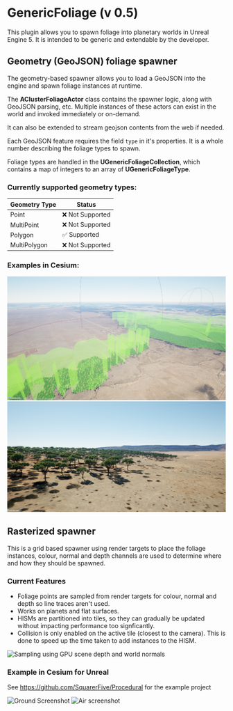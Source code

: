 # GenericFoliage (v 0.5)
This plugin allows you to spawn foliage into planetary worlds in Unreal Engine 5. It is intended to be generic and extendable by the developer.

## Geometry (GeoJSON) foliage spawner
The geometry-based spawner allows you to load a GeoJSON into the engine and spawn foliage instances at runtime.

The **AClusterFoliageActor** class contains the spawner logic, along with GeoJSON parsing, etc. Multiple instances of these actors can exist in the world and invoked immediately or on-demand.

It can also be extended to stream geojson contents from the web if needed.

Each GeoJSON feature requires the field `type` in it's properties. It is a whole number describing the foliage types to spawn.

Foliage types are handled in the **UGenericFoliageCollection**, which contains a map of integers to an array of **UGenericFoliageType**.

### Currently supported geometry types:

| Geometry Type  | Status |
|---|---|
| Point | ❌ Not Supported |
| MultiPoint | ❌ Not Supported |
| Polygon | ✅ Supported |
| MultiPolygon | ❌ Not Supported |

### Examples in Cesium:

![](Resources/Screenshot_366.png)
![](Resources/Screenshot_367.png)

## Rasterized spawner

This is a grid based spawner using render targets to place the foliage instances, colour, normal and depth channels are used to determine where and how they should be spawned.

### Current Features
- Foliage points are sampled from render targets for colour, normal and depth so line traces aren't used.
- Works on planets and flat surfaces.
- HISMs are partitioned into tiles, so they can gradually be updated without impacting performance too signficantly.
- Collision is only enabled on the active tile (closest to the camera). This is done to speed up the time taken to add instances to the HISM.

![Sampling using GPU scene depth and world normals](Resources/Screenshot_235.png)

### Example in Cesium for Unreal

See https://github.com/SquarerFive/Procedural for the example project

![Ground Screenshot](Resources/HighresScreenshot00001.png)
![Air screenshot](Resources/HighresScreenshot00000.png)